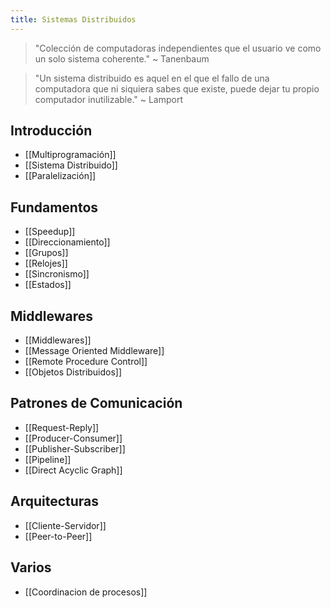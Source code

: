 ```yaml
---
title: Sistemas Distribuidos
---
```


> "Colección de computadoras independientes que el usuario ve como un solo sistema coherente." ~ Tanenbaum

> "Un sistema distribuido es aquel en el que el fallo de una computadora que ni siquiera sabes que existe, puede dejar tu propio computador inutilizable." ~ Lamport

## Introducción

- [[Multiprogramación]]
- [[Sistema Distribuido]]
- [[Paralelización]]

## Fundamentos

- [[Speedup]]
- [[Direccionamiento]]
- [[Grupos]]
- [[Relojes]]
- [[Sincronismo]]
- [[Estados]]

## Middlewares

- [[Middlewares]]
- [[Message Oriented Middleware]]
- [[Remote Procedure Control]]
- [[Objetos Distribuidos]]

## Patrones de Comunicación

- [[Request-Reply]]
- [[Producer-Consumer]]
- [[Publisher-Subscriber]]
- [[Pipeline]]
- [[Direct Acyclic Graph]]

## Arquitecturas

- [[Cliente-Servidor]]
- [[Peer-to-Peer]]

## Varios

- [[Coordinacion de procesos]]

